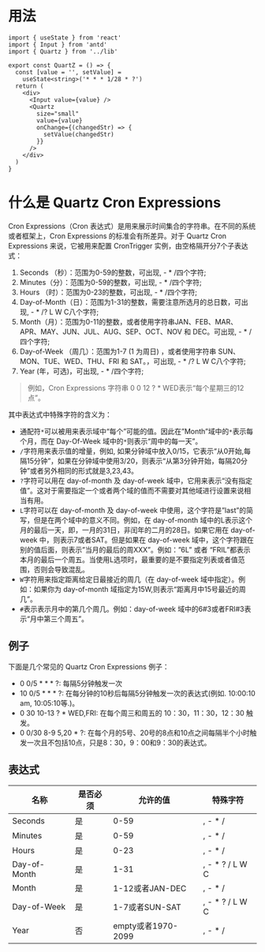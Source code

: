 # 用法

```tsx
import { useState } from 'react'
import { Input } from 'antd'
import { Quartz } from '../lib'

export const QuartZ = () => {
  const [value = '', setValue] =
    useState<string>('* * * 1/28 * ?')
  return (
    <div>
      <Input value={value} />
      <Quartz
        size="small"
        value={value}
        onChange={(changedStr) => {
          setValue(changedStr)
        }}
      />
    </div>
  )
}
```

# 什么是 Quartz Cron Expressions

Cron Expressions（Cron 表达式）是用来展示时间集合的字符串。在不同的系统或者框架上，Cron Expressions 的标准会有所差异。对于
Quartz Cron Expressions 来说，它被用来配置 CronTrigger 实例，由空格隔开分7个子表达式：

1. Seconds （秒）：范围为0-59的整数，可出现, - * /四个字符;
2. Minutes（分）：范围为0-59的整数，可出现, - * /四个字符;
3. Hours （时）：范围为0-23的整数，可出现, - * /四个字符;
4. Day-of-Month（日）：范围为1-31的整数，需要注意所选月的总日数，可出现, - * /? L W C八个字符;
5. Month（月）：范围为0-11的整数，或者使用字符串JAN、FEB、MAR、APR、MAY、JUN、JUL、AUG、SEP、OCT、NOV 和 DEC。可出现, - * /四个字符;
6. Day-of-Week （周几）：范围为1-7 (1 为周日) ，或者使用字符串 SUN、MON、TUE、WED、THU、FRI 和 SAT。，可出现, - * /? L W C八个字符;
7. Year (年，可选)，可出现, - * /四个字符;

> 例如，Cron Expressions 字符串 0 0 12 ? * WED表示“每个星期三的12点”。

其中表达式中特殊字符的含义为：

+ 通配符`*`可以被用来表示域中“每个”可能的值。因此在”Month”域中的`*`表示每个月，而在 Day-Of-Week 域中的`*`则表示“周中的每一天”。
+ `/`字符用来表示值的增量，例如, 如果分钟域中放入0/15，它表示“从0开始,每隔15分钟”，如果在分钟域中使用3/20，则表示“从第3分钟开始，每隔20分钟”或者另外相同的形式就是3,23,43。
+ `?`字符可以用在 day-of-month 及 day-of-week 域中，它用来表示“没有指定值”。这对于需要指定一个或者两个域的值而不需要对其他域进行设置来说相当有用。
+ `L`字符可以在 day-of-month 及 day-of-week 中使用，这个字符是”last”的简写，但是在两个域中的意义不同。例如，在 day-of-month
  域中的L表示这个月的最后一天，即，一月的31日，非闰年的二月的28日。如果它用在 day-of-week 中，则表示7或者SAT。但是如果在
  day-of-week 域中，这个字符跟在别的值后面，则表示”当月的最后的周XXX”。例如：”6L” 或者
  “FRIL”都表示本月的最后一个周五。当使用L选项时，最重要的是不要指定列表或者值范围，否则会导致混乱。
+ `W`字符用来指定距离给定日最接近的周几（在 day-of-week 域中指定）。例如：如果你为 day-of-month 域指定为15W,则表示“距离月中15号最近的周几”。
+ `#`表示表示月中的第几个周几。例如：day-of-week 域中的6#3或者FRI#3表示“月中第三个周五”。

## 例子

下面是几个常见的 Quartz Cron Expressions 例子：

+ 0 0/5 * * * ?: 每隔5分钟触发一次
+ 10 0/5 * * * ?: 在每分钟的10秒后每隔5分钟触发一次的表达式(例如. 10:00:10 am, 10:05:10等.)。
+ 0 30 10-13 ? * WED,FRI: 在每个周三和周五的 10：30，11：30，12：30 触发。
+ 0 0/30 8-9 5,20 * ?: 在每个月的5号、20号的8点和10点之间每隔半个小时触发一次且不包括10点，只是8：30，9：00和9：30的表达式。

## 表达式

| 名称           | 是否必须 | 允许的值             | 特殊字符            |
|--------------|------|------------------|-----------------|
| Seconds      | 是    | 0-59             | , - * /         |
| Minutes      | 是    | 0-59             | , - * /         |
| Hours        | 是    | 0-23             | , - * /         |
| Day-of-Month | 是    | 1-31             | , - * ? / L W C |
| Month        | 是    | 1-12或者JAN-DEC    | , - * /         |
| Day-of-Week  | 是    | 1-7或者SUN-SAT     | , - * ? / L W C |
| Year         | 否    | empty或者1970-2099 | , - * /         |